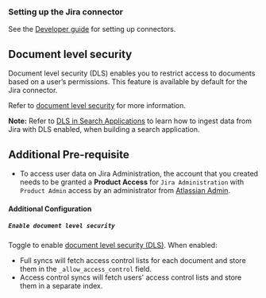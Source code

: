 ### Setting up the Jira connector

See the [Developer guide](../../docs/DEVELOPING.md) for setting up connectors.

## Document level security

Document level security (DLS) enables you to restrict access to documents based on a user’s permissions. This feature is available by default for the Jira connector.

Refer to [document level security](https://www.elastic.co/guide/en/enterprise-search/master/dls.html) for more information.

**Note:** Refer to [DLS in Search Applications](https://www.elastic.co/guide/en/enterprise-search/master/dls-e2e-guide.html) to learn how to ingest data from Jira with DLS enabled, when building a search application.

## Additional Pre-requisite

- To access user data on Jira Administration, the account that you created needs to be granted a **Product Access** for `Jira Administration` with `Product Admin` access by an administrator from [Atlassian Admin](http://admin.atlassian.com/).

#### Additional Configuration

##### `Enable document level security`

Toggle to enable [document level security (DLS)](https://www.elastic.co/guide/en/enterprise-search/master/dls.html).  When enabled:
- Full syncs will fetch access control lists for each document and store them in the `_allow_access_control` field.
- Access control syncs will fetch users' access control lists and store them in a separate index.